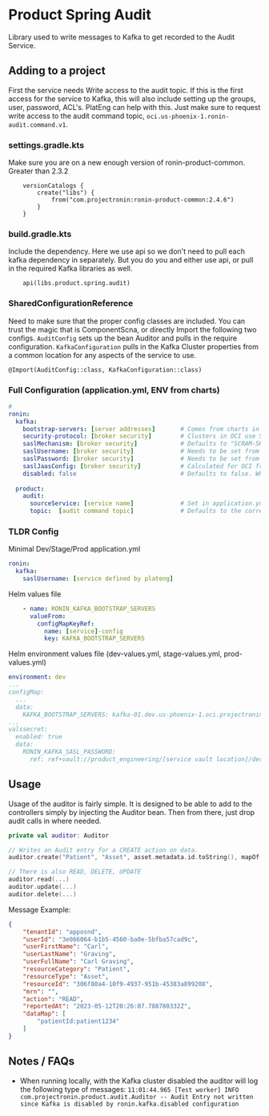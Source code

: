 # Product Spring Audit
Library used to write messages to Kafka to get recorded to the Audit Service.

## Adding to a project
First the service needs Write access to the audit topic. If this is the first access for the service to Kafka, this will also include setting 
up the groups, user, password, ACL's. PlatEng can help with this. Just make sure to request write access to the audit command topic, `oci.us-phoenix-1.ronin-audit.command.v1`.

### settings.gradle.kts
Make sure you are on a new enough version of ronin-product-common. Greater than 2.3.2
```
    versionCatalogs {
        create("libs") {
            from("com.projectronin:ronin-product-common:2.4.6")
        }
    }
```
### build.gradle.kts
Include the dependency. Here we use api so we don't need to pull each kafka dependency in separately. But you do you and either use api, or pull in the required 
Kafka libraries as well.
```
    api(libs.product.spring.audit)
```

### SharedConfigurationReference
Need to make sure that the proper config classes are included. You can trust the magic that is ComponentScna, or directly Import the following two configs.
`AuditConfig` sets up the bean Auditor and pulls in the require configuration. `KafkaConfiguration` pulls in the Kafka Cluster properties from a common location for any 
aspects of the service to use.
```
@Import(AuditConfig::class, KafkaConfiguration::class)
```

### Full Configuration (application.yml, ENV from charts)
```yaml
# 
ronin:
  kafka:
    bootstrap-servers: [server addresses]       # Comes from charts in OCI, set in local to use kafka locally
    security-protocol: [broker security]        # Clusters in OCI use SASL_SSL (Default), locally set to "PLAINTEXT"
    saslMechanism: [broker security]            # Defaults to "SCRAM-SHA-512" for OCI clusters. Not needed for local
    saslUsername: [broker security]             # Needs to be set from configs injected from helm charts. Not needed for local
    saslPassword: [broker security]             # Needs to be set from Vault and vals operator from helm charts. Not needed for local
    saslJaasConfig: [broker security]           # Calculated for OCI from username and password. Not needed for local
    disabled: false                             # Defaults to false. When true it does not attempt to connect to Kafka so use locally
    
  product:
    audit:
      sourceService: [service name]             # Set in application.yml to official service name
      topic:  [audit command topic]             # Defaults to the correct topic and shouldn't need to be set
```

### TLDR Config
Minimal Dev/Stage/Prod application.yml
```yaml
ronin:
  kafka:
    saslUsername: [service defined by plateng]
```

Helm values file
```yaml
    - name: RONIN_KAFKA_BOOTSTRAP_SERVERS
      valueFrom:
        configMapKeyRef:
          name: [service]-config
          key: KAFKA_BOOTSTRAP_SERVERS
```

Helm environment values file (dev-values.yml, stage-values.yml, prod-values.yml)
```yaml
environment: dev
...
configMap:
  ...
  data:
    KAFKA_BOOTSTRAP_SERVERS: kafka-01.dev.us-phoenix-1.oci.projectronin.cloud:9092,kafka-02.dev.us-phoenix-1.oci.projectronin.cloud:9092,kafka-03.dev.us-phoenix-1.oci.projectronin.cloud:9092
...
valssecret:
  enabled: true
  data:
    RONIN_KAFKA_SASL_PASSWORD:
      ref: ref+vault://product_engineering/[service vault location]/dev/KAFKA_SASL_PASSWORD
```

## Usage
Usage of the auditor is fairly simple. It is designed to be able to add to the controllers simply by injecting the Auditor bean. Then from there, just drop
audit calls in where needed.

```kotlin
private val auditor: Auditor

// Writes an Audit entry for a CREATE action on data. 
auditor.create("Patient", "Asset", asset.metadata.id.toString(), mapOf("patientId" to patientId))

// There is also READ, DELETE, UPDATE
auditor.read(...)
auditor.update(...)
auditor.delete(...)

```
Message Example:
```json
{
	"tenantId": "apposnd",
	"userId": "3e066064-b1b5-4560-ba0e-5bfba57cad9c",
	"userFirstName": "Carl",
	"userLastName": "Graving",
	"userFullName": "Carl Graving",
	"resourceCategory": "Patient",
	"resourceType": "Asset",
	"resourceId": "306f80a4-10f9-4937-951b-45383a899208",
	"mrn": "",
	"action": "READ",
	"reportedAt": "2023-05-12T20:26:07.788780332Z",
	"dataMap": [
		"patientId:patient1234"
	]
}
```

## Notes / FAQs

* When running locally, with the Kafka cluster disabled the auditor will log the following type of messages:
`11:01:44.965 [Test worker] INFO com.projectronin.product.audit.Auditor -- Audit Entry not written since Kafka is disabled by ronin.kafka.disabled configuration`


